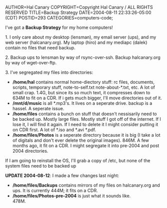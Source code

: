 AUTHOR=Hal Canary
COPYRIGHT=Copyright Hal Canary / ALL RIGHTS RESERVED
TITLE=Backup Strategy
DATE=2004-08-11 22:33:26-05:00 (CDT)
POSTID=293
CATEGORIES=computers-code;

I've got a **Backup Strategy** for my home computers!

1\. I only care about my desktop (lensman), my email server (ups), and my web server (halcanary.org). My laptop (hiro) and my mediapc (dalek) contain no files that need backup.

2\. Backup ups to lensman by way of rsync-over-ssh. Backup halcanary.org by way of wget-over-ftp.

3\. I've segregated my files into directories:

*   **/home/hal** contains normal home-diectory stuff: rc files, documents, scripts, temporary stuff, note-to-self.txt note-about-\*.txt, etc. A lot of small crap. 1.4G, but since its so much text, it compresses down to 634M to fit on a CDR. If i gets much bigger, I'll move directories out of it.
*   **/mnt/d/music** is all \*.mp3's. It lives on a seperate drive. backup is a hassel. A seperate issue.
*   **/home/files** contains a bunch on stuff that doesn't nessisarily need to be backed up. Mostly large files. Mostly stuff I got off of the internet. If I lose it, I will find it again. If I need to delete it I might consider putting it on CDR first. A lot of \*.iso and \*.avi \*.pdf.
*   **/home/files/Photos** is a seperate directory because it is big (I take a lot of digitals and don't ever delete the original images). 846M. A few months ago, it fit on a CDR. I might segregate it into pre-2004 and post 2004 directories.

If I am going to reinstall the OS, I'll grab a copy of /etc, but none of the system files need to be backed up

**UPDATE 2004-08-12**: I made a few changes last night:

*   **/home/files/Backups** contains mirrors of my files on halcanary.org and ups. It is currently 444M; it fits on a CDR.
*   **/home/files/Photos-pre-2004** is just what it sounds like.  
    478M.
